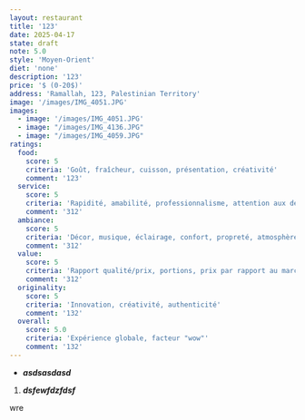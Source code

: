 ```yaml
---
layout: restaurant
title: '123'
date: 2025-04-17
state: draft
note: 5.0
style: 'Moyen-Orient'
diet: 'none'
description: '123'
price: '$ (0-20$)'
address: 'Ramallah, 123, Palestinian Territory'
image: '/images/IMG_4051.JPG'
images:
  - image: '/images/IMG_4051.JPG'
  - image: "/images/IMG_4136.JPG"
  - image: "/images/IMG_4059.JPG"
ratings:
  food:
    score: 5
    criteria: 'Goût, fraîcheur, cuisson, présentation, créativité'
    comment: '123'
  service:
    score: 5
    criteria: 'Rapidité, amabilité, professionnalisme, attention aux détails'
    comment: '312'
  ambiance:
    score: 5
    criteria: 'Décor, musique, éclairage, confort, propreté, atmosphère générale'
    comment: '312'
  value:
    score: 5
    criteria: 'Rapport qualité/prix, portions, prix par rapport au marché'
    comment: '312'
  originality:
    score: 5
    criteria: 'Innovation, créativité, authenticité'
    comment: '132'
  overall:
    score: 5.0
    criteria: 'Expérience globale, facteur "wow"'
    comment: '132'
---
```


<ul><li>

<strong><em>asdsasdasd</em></strong></li></ul><ol><li>

<strong><em>dsfewfdzfdsf</em></strong></li></ol>



wre